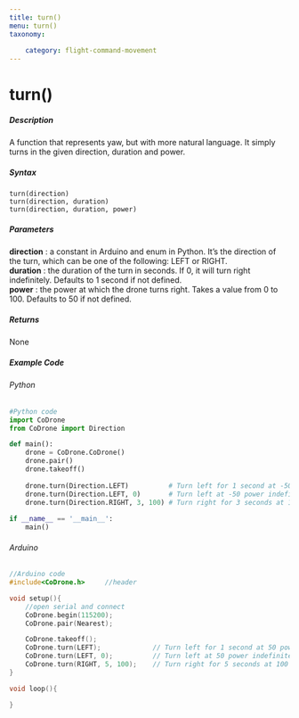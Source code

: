 ```yaml
---
title: turn()
menu: turn()
taxonomy:
	
	category: flight-command-movement
---
```


# turn()

##### Description

A function that represents yaw, but with more natural language. It simply turns in the given direction, duration and power.

##### Syntax
```turn(direction)```<br />
```turn(direction, duration)```<br />
```turn(direction, duration, power)```

##### Parameters

**direction**	: a constant in Arduino and enum in Python. It’s the direction of the turn, which can be one of the following: LEFT or RIGHT.<br />
**duration**	: the duration of the turn in seconds. If 0, it will turn right indefinitely. Defaults to 1 second if not defined.<br />
**power**		: the power at which the drone turns right. Takes a value from 0 to 100. Defaults to 50 if not defined.

##### Returns

None

##### Example Code
###### Python
```python
#Python code
import CoDrone
from CoDrone import Direction

def main():
	drone = CoDrone.CoDrone()
	drone.pair()
	drone.takeoff()
	
	drone.turn(Direction.LEFT)  		# Turn left for 1 second at -50 power
	drone.turn(Direction.LEFT, 0)  		# Turn left at -50 power indefinitely
	drone.turn(Direction.RIGHT, 3, 100) # Turn right for 3 seconds at 100 power
	
if __name__ == '__main__':
	main()


```
###### Arduino
```c
//Arduino code
#include<CoDrone.h>		//header

void setup(){
	//open serial and connect
	CoDrone.begin(115200);
	CoDrone.pair(Nearest);

	CoDrone.takeoff();
	CoDrone.turn(LEFT);  			// Turn left for 1 second at 50 power
	CoDrone.turn(LEFT, 0);			// Turn left at 50 power indefinitely
	CoDrone.turn(RIGHT, 5, 100); 	// Turn right for 5 seconds at 100 power	
}

void loop(){

}
```
